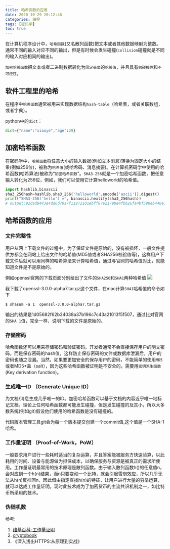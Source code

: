 ```yaml
---
title: 哈希函数的应用
date: 2020-10-29 20:12:46
categories: 编程
tags: [密码学]
toc: true
---
```

在计算机程序设计中，`哈希函数`(又名散列函数)把文本或者其他数据映射为整数。通常不同的输入对应不同的输出，但是有时候会发生碰撞(`collision`碰撞就是不同的输入对应相同的输出)。

`加密哈希函数`把文本或者二进制数据转化为`固定长度`的`哈希值`，并且具有`抗碰撞性`和`不可逆性`。

## 软件工程里的哈希

在程序中`哈希函数`通常被用来实现数据结构`hash-table`（哈希表，或者关联数组，或者字典）。

python中的`dict`：
``` python
dict={"name":"xiaoye","age":29}
```
## 加密哈希函数
在密码学中，`哈希函数`将任意大小的输入数据(例如文本消息)转换为固定大小的结果(例如256位)，被称为`哈希值`(或哈希码、消息摘要)。在计算机密码学中使用的哈希函数(哈希算法)被称为“`加密哈希函数`”。`SHA3-256`就是一个加密哈希函数，把任意输入转化为256位，例如，我们可以使用它计算helloworld的哈希值。
``` python
import hashlib,binascii
sha3_256hash=hashlib.sha3_256('helloworld'.encode('ascii')).digest()
print("SHA3-256('hello') =", binascii.hexlify(sha3_256hash))
# output:92dad9443e4dd6d70a7f11872101ebff87e21798e4fbb26fa4bf590eb440e71b
```
## 哈希函数的应用
###  文件完整性
用户从网上下载文件的过程中，为了保证文件是原始的，没有被损坏，一般文件提供方都会在网站上给出文件的哈希值(MD5值或者SHA256校验值等)，这样用户下载文件后就可以用同样的哈希算法来计算哈希值，通过与官网的哈希值对比，就能知道文件是不是原始的。

例如openssl官网的下载页面分别给出了文件的`SHA256`和`SHA1`两种哈希值
![](https://cdn.jsdelivr.net/gh/xiaodang/blog-image/img/20201029210654.png)

我下载了openssl-3.0.0-alpha7.tar.gz这个文件，在mac计算`SHA1`哈希值的命令如下

`$ shasum -a 1  openssl-3.0.0-alpha7.tar.gz`

输出的结果是1d05682f62b34038a37b196c7c43a21013f5f507，通过比对官网的`SHA
1`值，完全一样，说明下载的文件是原始的。


### 存储密码

哈希函数还可以用来存储密码和验证密码。开发者通常不会直接保存用户的明文密码，而是保存密码的hash值，这样防止保存密码的文件或数据库泄漏后，用户的密码也随之泄漏。当然，如果要更加安全的保存用户的密码，不能简单的使用`MD5`或者MD5+盐（salt），因为这些哈希函数被证明是不安全的，需要用`密钥派生函数`(Key derivation function)。

### 生成唯一ID （Generate Unique ID）

为文档/消息生成几乎唯一的ID。加密哈希函数可以基于文档的内容近乎唯一地标记文档。理论上任何哈希函数都可能发生碰撞，但是发生碰撞的及其小，所以大多数系统(例如git)假设他们使用的哈希函数是没有碰撞的。

代码版本管理工具git会为每一个版本提交创建一个commit值,这个值是一个SHA-1哈希。

### 工作量证明 （Proof-of-Work，PoW）
一般要求用户进行一些耗时适当的复杂运算，并且答案能被服务方快速验算，以此耗用的时间、设备与能源做为担保成本，以确保服务与资源是被真正的需求所使用。工作量证明最常用的技术原理是散列函数。由于输入散列函数h()的任意值n，会对应到一个h(n)结果，而n只要变动一个比特，就会引起雪崩效应，所以几乎无法从h(n)反推回n，因此借由指定查找h(n)的特征，让用户进行大量的穷举运算，就可以达成工作量证明。现时此技术成为了加密货币的主流共识机制之一，如比特币所采用的技术。

### 伪随机数

参考:
1. [维基百科-工作量证明](https://zh.wikipedia.org/wiki/%E5%B7%A5%E4%BD%9C%E9%87%8F%E8%AD%89%E6%98%8E)
2. [cryptobook](https://cryptobook.nakov.com/cryptographic-hash-functions/hash-functions-applications)
3. 《深入浅出HTTPS:从原理到实战》